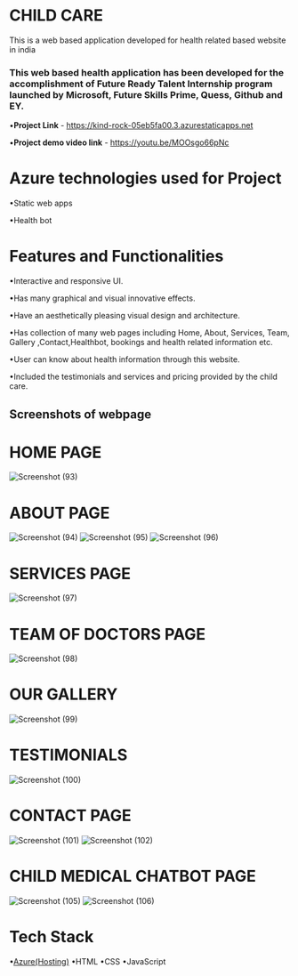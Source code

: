 # CHILD CARE   

This is a web based application developed for health related based website in india

### This web based health application has been developed for the accomplishment of Future Ready Talent Internship program launched by Microsoft, Future Skills Prime, Quess, Github and EY.

•**Project Link** - https://kind-rock-05eb5fa00.3.azurestaticapps.net

•**Project demo video link** - https://youtu.be/MOOsgo66pNc

# Azure technologies used for Project
•Static web apps

•Health bot

# Features and Functionalities

•Interactive and responsive UI.

•Has many graphical and visual innovative effects.

•Have an aesthetically pleasing visual design and architecture.

•Has collection of many web pages including Home, About, Services, Team, Gallery ,Contact,Healthbot, bookings and health related information etc.

•User can know about health information through this website.

•Included the testimonials and services and pricing provided by the child care.

## Screenshots of webpage

# HOME PAGE
![Screenshot (93)](https://github.com/20a31a05d9/FRT/assets/109792827/c9a32eee-6ec1-4df5-b247-261a400019ba)
# ABOUT PAGE
![Screenshot (94)](https://github.com/20a31a05d9/FRT/assets/109792827/abd2d99c-1371-4f75-a30d-7eb28b80ff89)
![Screenshot (95)](https://github.com/20a31a05d9/FRT/assets/109792827/bf6b49a4-fceb-4eea-904b-afdedebd04af)
![Screenshot (96)](https://github.com/20a31a05d9/FRT/assets/109792827/1b28b223-c013-4bd9-867d-c5749c5458c3)
# SERVICES PAGE
![Screenshot (97)](https://github.com/20a31a05d9/FRT/assets/109792827/0c3bf130-708e-472f-ad86-5cecac2d82ce)
# TEAM OF DOCTORS PAGE
![Screenshot (98)](https://github.com/20a31a05d9/FRT/assets/109792827/610ae628-af8b-4617-96be-9ef4806807b3)
# OUR GALLERY
![Screenshot (99)](https://github.com/20a31a05d9/FRT/assets/109792827/62486b53-7e25-4f9f-b72f-eafec72a4678)
# TESTIMONIALS
![Screenshot (100)](https://github.com/20a31a05d9/FRT/assets/109792827/db601ba2-88f5-46a1-849d-b48d4b265151)
# CONTACT PAGE
![Screenshot (101)](https://github.com/20a31a05d9/FRT/assets/109792827/91b6047c-f73b-436f-a3cb-232ec919bee9)
![Screenshot (102)](https://github.com/20a31a05d9/FRT/assets/109792827/a2d2c8aa-a04c-41ce-82d6-d53a8f37e298)
# CHILD MEDICAL CHATBOT PAGE
![Screenshot (105)](https://github.com/20a31a05d9/FRT/assets/109792827/08dd0349-cde2-4b1d-97b3-7b9e94d5117a)
![Screenshot (106)](https://github.com/20a31a05d9/FRT/assets/109792827/43de91ce-5f4a-452d-b4a0-d9900e5215fc)


# Tech Stack

•[Azure(Hosting)](https://azure.microsoft.com/en-in/features/azure-portal/)
•HTML
•CSS
•JavaScript
